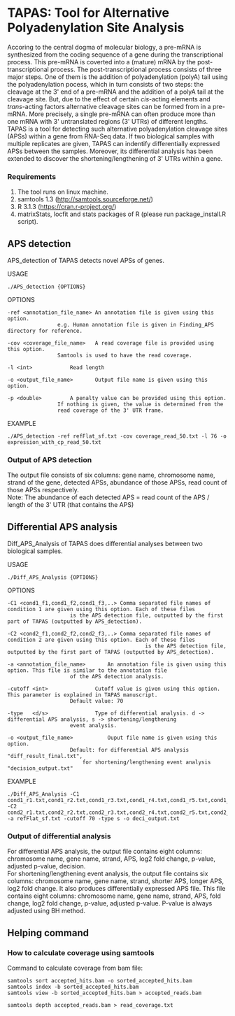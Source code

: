 # TAPAS: Tool for Alternative Polyadenylation Site Analysis

Accoring to the central dogma of molecular biology, a pre-mRNA is synthesized from the coding sequence of a gene during the transcriptional process. This pre-mRNA is coverted into a (mature) mRNA by the post-transcriptional process. The post-transcriptional process consists of three major steps. One of them is the addition of polyadenylation (polyA) tail using the polyadenylation pocess, which in turn consists of two steps: the cleavage at the 3' end of a pre-mRNA and the addition of a polyA tail at the cleavage site. But, due to the effect of certain *cis*-acting elements and *trans*-acting factors alternative cleavage sites can be formed from in a pre-mRNA. More precisely, a single pre-mRNA can often produce more than one mRNA with 3' untranslated regions (3' UTRs) of different lengths. TAPAS is a tool for detecting such alternative polyadenylation cleavage sites (APSs) within a gene from RNA-Seq data. If two biological samples with multiple replicates are given, TAPAS can indentify differentially expressed APSs between the samples. Moreover, its differential analysis has been extended to discover the shortening/lengthening of 3' UTRs within a gene.


### Requirements
1. The tool runs on linux machine.
2. samtools 1.3 (http://samtools.sourceforge.net/)
3. R 3.1.3 (https://cran.r-project.org/)
4. matrixStats, locfit and stats packages of R (please run package_install.R script). 

## APS detection
APS_detection of TAPAS detects novel APSs of genes.

USAGE

	./APS_detection {OPTIONS}

OPTIONS

	-ref <annotation_file_name>	An annotation file is given using this option. 
					e.g. Human annotation file is given in Finding_APS directory for reference.

	-cov <coverage_file_name>	A read coverage file is provided using this option.
					Samtools is used to have the read coverage.

	-l <int>			Read length

	-o <output_file_name>		Output file name is given using this option.

	-p <double>			A penalty value can be provided using this option.
					If nothing is given, the value is determined from the 
					read coverage of the 3' UTR frame.

EXAMPLE

	./APS_detection -ref refFlat_sf.txt -cov coverage_read_50.txt -l 76 -o expression_with_cp_read_50.txt


### Output of APS detection
The output file consists of six columns: gene name, chromosome name, strand of the gene, detected APSs, abundance of those APSs, read count of those APSs respectively. <br />
Note: The abundance of each detected APS = read count of the APS / length of the 3' UTR (that contains the APS)  

	
## Differential APS analysis
Diff_APS_Analysis of TAPAS does differential analyses between two biological samples.

USAGE

	./Diff_APS_Analysis {OPTIONS}

OPTIONS

	-C1 <cond1_f1,cond1_f2,cond1_f3,..>	Comma separated file names of condition 1 are given using this option. Each of these files
						is the APS detection file, outputted by the first part of TAPAS (outputted by APS_detection).
	
	-C2 <cond2_f1,cond2_f2,cond2_f3,..>	Comma separated file names of condition 2 are given using this option. Each of these files 
                                                is the APS detection file, outputted by the first part of TAPAS (outputted by APS_detection).

	-a <annotation_file_name>		An annotation file is given using this option. This file is similar to the annotation file
						of the APS detection analysis.

	-cutoff	<int>				Cutoff value is given using this option. This parameter is explained in TAPAS manuscript.
						Default value: 70

	-type	<d/s>				Type of differential analysis. d -> differential APS analysis, s -> shortening/lengthening
						event analysis.

	-o <output_file_name>			Ouput file name is given using this option. 
						Default: for differential APS analysis "diff_result_final.txt", 
							for shortening/lengthening event analysis "decision_output.txt"

EXAMPLE

	./Diff_APS_Analysis -C1 cond1_r1.txt,cond1_r2.txt,cond1_r3.txt,cond1_r4.txt,cond1_r5.txt,cond1_r6.txt -C2 cond2_r1.txt,cond2_r2.txt,cond2_r3.txt,cond2_r4.txt,cond2_r5.txt,cond2_r6.txt -a refFlat_sf.txt -cutoff 70 -type s -o deci_output.txt
					

### Output of differential analysis
For differential APS analysis, the output file contains eight columns: chromosome name, gene name, strand, APS, log2 fold change, p-value, adjusted p-value, decision. <br />
For shortening/lengthening event analysis, the output file contains six columns: chromosome name, gene name, strand, shorter APS, longer APS, log2 fold change. It also produces
differentially expressed APS file. This file contains eight columns: chromosome name, gene name, strand, APS, fold change, log2 fold change, p-value, adjusted p-value.
P-value is always adjusted using BH method.


## Helping command

### How to calculate coverage using samtools

Command to calculate coverage from bam file:

	samtools sort accepted_hits.bam -o sorted_accepted_hits.bam
	samtools index -b sorted_accepted_hits.bam
	samtools view -b sorted_accepted_hits.bam > accepted_reads.bam

	samtools depth accepted_reads.bam > read_coverage.txt
